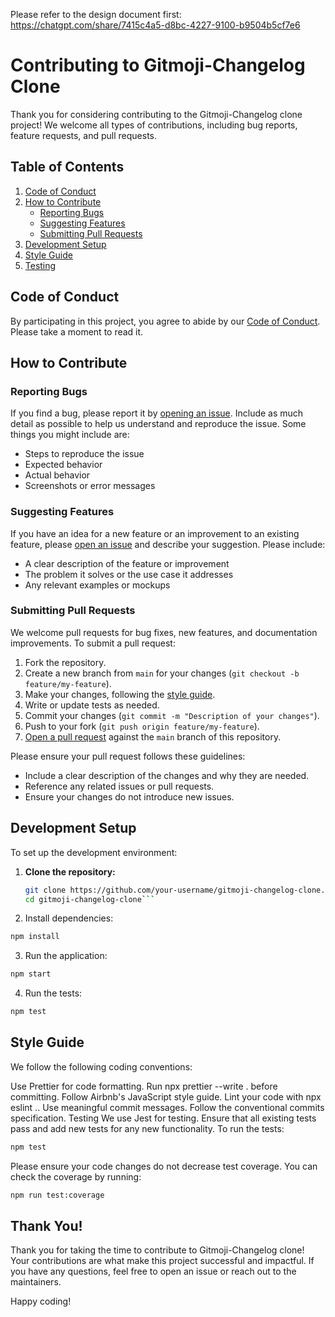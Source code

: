 Please refer to the design document first: https://chatgpt.com/share/7415c4a5-d8bc-4227-9100-b9504b5cf7e6

# Contributing to Gitmoji-Changelog Clone

Thank you for considering contributing to the Gitmoji-Changelog clone project! We welcome all types of contributions, including bug reports, feature requests, and pull requests.

## Table of Contents

1. [Code of Conduct](#code-of-conduct)
2. [How to Contribute](#how-to-contribute)
    - [Reporting Bugs](#reporting-bugs)
    - [Suggesting Features](#suggesting-features)
    - [Submitting Pull Requests](#submitting-pull-requests)
3. [Development Setup](#development-setup)
4. [Style Guide](#style-guide)
5. [Testing](#testing)

## Code of Conduct

By participating in this project, you agree to abide by our [Code of Conduct](CODE_OF_CONDUCT.md). Please take a moment to read it.

## How to Contribute

### Reporting Bugs

If you find a bug, please report it by [opening an issue](https://github.com/your-username/gitmoji-changelog-clone/issues). Include as much detail as possible to help us understand and reproduce the issue. Some things you might include are:
- Steps to reproduce the issue
- Expected behavior
- Actual behavior
- Screenshots or error messages

### Suggesting Features

If you have an idea for a new feature or an improvement to an existing feature, please [open an issue](https://github.com/your-username/gitmoji-changelog-clone/issues) and describe your suggestion. Please include:
- A clear description of the feature or improvement
- The problem it solves or the use case it addresses
- Any relevant examples or mockups

### Submitting Pull Requests

We welcome pull requests for bug fixes, new features, and documentation improvements. To submit a pull request:
1. Fork the repository.
2. Create a new branch from `main` for your changes (`git checkout -b feature/my-feature`).
3. Make your changes, following the [style guide](#style-guide).
4. Write or update tests as needed.
5. Commit your changes (`git commit -m "Description of your changes"`).
6. Push to your fork (`git push origin feature/my-feature`).
7. [Open a pull request](https://github.com/your-username/gitmoji-changelog-clone/pulls) against the `main` branch of this repository.

Please ensure your pull request follows these guidelines:
- Include a clear description of the changes and why they are needed.
- Reference any related issues or pull requests.
- Ensure your changes do not introduce new issues.

## Development Setup

To set up the development environment:

1. **Clone the repository:**
   ```sh
   git clone https://github.com/your-username/gitmoji-changelog-clone.git
   cd gitmoji-changelog-clone```
   
2. Install dependencies:

```sh
npm install
```

3. Run the application:

```sh
npm start
```

4. Run the tests:

```sh
npm test
```

## Style Guide
We follow the following coding conventions:

Use Prettier for code formatting. Run npx prettier --write . before committing.
Follow Airbnb's JavaScript style guide. Lint your code with npx eslint ..
Use meaningful commit messages. Follow the conventional commits specification.
Testing
We use Jest for testing. Ensure that all existing tests pass and add new tests for any new functionality. To run the tests:

```sh
npm test
```

Please ensure your code changes do not decrease test coverage. You can check the coverage by running:

```sh
npm run test:coverage
```

## Thank You!

Thank you for taking the time to contribute to Gitmoji-Changelog clone! Your contributions are what make this project successful and impactful. If you have any questions, feel free to open an issue or reach out to the maintainers.

Happy coding!
